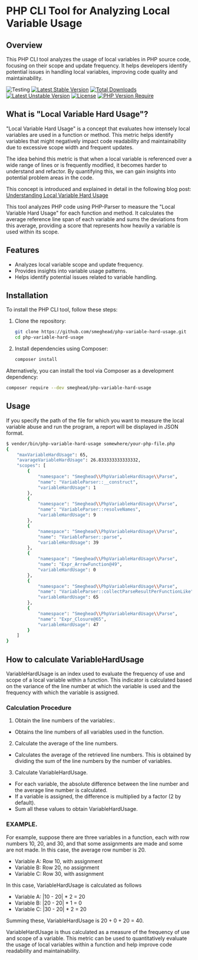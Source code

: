 # PHP CLI Tool for Analyzing Local Variable Usage

## Overview
This PHP CLI tool analyzes the usage of local variables in PHP source code, focusing on their scope and update frequency. It helps developers identify potential issues in handling local variables, improving code quality and maintainability.

![Testing](https://github.com/smeghead/php-variable-hard-usage/actions/workflows/php.yml/badge.svg?event=push) [![Latest Stable Version](https://poser.pugx.org/smeghead/php-variable-hard-usage/v)](https://packagist.org/packages/smeghead/php-variable-hard-usage) [![Total Downloads](https://poser.pugx.org/smeghead/php-variable-hard-usage/downloads)](https://packagist.org/packages/smeghead/php-variable-hard-usage) [![Latest Unstable Version](https://poser.pugx.org/smeghead/php-variable-hard-usage/v/unstable)](https://packagist.org/packages/smeghead/php-variable-hard-usage) [![License](https://poser.pugx.org/smeghead/php-variable-hard-usage/license)](https://packagist.org/packages/smeghead/php-variable-hard-usage) [![PHP Version Require](https://poser.pugx.org/smeghead/php-variable-hard-usage/require/php)](https://packagist.org/packages/smeghead/php-variable-hard-usage)

## What is "Local Variable Hard Usage"?
"Local Variable Hard Usage" is a concept that evaluates how intensely local variables are used in a function or method. This metric helps identify variables that might negatively impact code readability and maintainability due to excessive scope width and frequent updates.

The idea behind this metric is that when a local variable is referenced over a wide range of lines or is frequently modified, it becomes harder to understand and refactor. By quantifying this, we can gain insights into potential problem areas in the code.

This concept is introduced and explained in detail in the following blog post:
[Understanding Local Variable Hard Usage](https://blog.starbug1.com/archives/3022)

This tool analyzes PHP code using PHP-Parser to measure the "Local Variable Hard Usage" for each function and method. It calculates the average reference line span of each variable and sums the deviations from this average, providing a score that represents how heavily a variable is used within its scope.


## Features
- Analyzes local variable scope and update frequency.
- Provides insights into variable usage patterns.
- Helps identify potential issues related to variable handling.

## Installation
To install the PHP CLI tool, follow these steps:

1. Clone the repository:
    ```sh
    git clone https://github.com/smeghead/php-variable-hard-usage.git
    cd php-variable-hard-usage
    ```

2. Install dependencies using Composer:
    ```sh
    composer install
    ```

Alternatively, you can install the tool via Composer as a development dependency:
```sh
composer require --dev smeghead/php-variable-hard-usage
```

## Usage

If you specify the path of the file for which you want to measure the local variable abuse and run the program, a report will be displayed in JSON format.

```bash
$ vendor/bin/php-variable-hard-usage somewhere/your-php-file.php
{
    "maxVariableHardUsage": 65,
    "avarageVariableHardUsage": 26.833333333333332,
    "scopes": [
        {
            "namespace": "Smeghead\\PhpVariableHardUsage\\Parse",
            "name": "VariableParser::__construct",
            "variableHardUsage": 1
        },
        {
            "namespace": "Smeghead\\PhpVariableHardUsage\\Parse",
            "name": "VariableParser::resolveNames",
            "variableHardUsage": 9
        },
        {
            "namespace": "Smeghead\\PhpVariableHardUsage\\Parse",
            "name": "VariableParser::parse",
            "variableHardUsage": 39
        },
        {
            "namespace": "Smeghead\\PhpVariableHardUsage\\Parse",
            "name": "Expr_ArrowFunction@49",
            "variableHardUsage": 0
        },
        {
            "namespace": "Smeghead\\PhpVariableHardUsage\\Parse",
            "name": "VariableParser::collectParseResultPerFunctionLike",
            "variableHardUsage": 65
        },
        {
            "namespace": "Smeghead\\PhpVariableHardUsage\\Parse",
            "name": "Expr_Closure@65",
            "variableHardUsage": 47
        }
    ]
}
```

## How to calculate VariableHardUsage

VariableHardUsage is an index used to evaluate the frequency of use and scope of a local variable within a function. This indicator is calculated based on the variance of the line number at which the variable is used and the frequency with which the variable is assigned.

### Calculation Procedure

1. Obtain the line numbers of the variables:.

  * Obtains the line numbers of all variables used in the function.

2. Calculate the average of the line numbers.

  * Calculates the average of the retrieved line numbers. This is obtained by dividing the sum of the line numbers by the number of variables.

3. Calculate VariableHardUsage.

  * For each variable, the absolute difference between the line number and the average line number is calculated.
  * If a variable is assigned, the difference is multiplied by a factor (2 by default).
  * Sum all these values to obtain VariableHardUsage.

### EXAMPLE.

For example, suppose there are three variables in a function, each with row numbers 10, 20, and 30, and that some assignments are made and some are not made. In this case, the average row number is 20.

* Variable A: Row 10, with assignment
* Variable B: Row 20, no assignment
* Variable C: Row 30, with assignment

In this case, VariableHardUsage is calculated as follows

* Variable A: |10 - 20| * 2 = 20
* Variable B: |20 - 20| * 1 = 0
* Variable C: |30 - 20| * 2 = 20

Summing these, VariableHardUsage is 20 + 0 + 20 = 40.

VariableHardUsage is thus calculated as a measure of the frequency of use and scope of a variable. This metric can be used to quantitatively evaluate the usage of local variables within a function and help improve code readability and maintainability.
